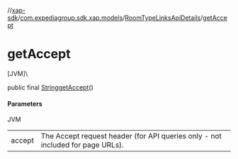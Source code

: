 //[xap-sdk](../../../index.md)/[com.expediagroup.sdk.xap.models](../index.md)/[RoomTypeLinksApiDetails](index.md)/[getAccept](get-accept.md)

# getAccept

[JVM]\

public final [String](https://docs.oracle.com/javase/8/docs/api/java/lang/String.html)[getAccept](get-accept.md)()

#### Parameters

JVM

| | |
|---|---|
| accept | The Accept request header (for API queries only - not included for page URLs). |
